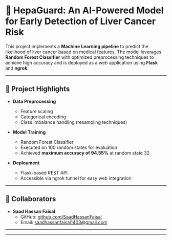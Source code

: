 # 🧬 HepaGuard: An AI-Powered Model for Early Detection of Liver Cancer Risk

This project implements a **Machine Learning pipeline** to predict the likelihood 
of liver cancer based on medical features. The model leverages **Random Forest Classifier** 
with optimized preprocessing techniques to achieve high accuracy and is deployed as a web application
using **Flask** and **ngrok**.

---

## 🚀 Project Highlights
- **Data Preprocessing**
  - Feature scaling
  - Categorical encoding
  - Class imbalance handling (resampling techniques)

- **Model Training**
  - Random Forest Classifier
  - Executed on 100 random states for evaluation
  - Achieved **maximum accuracy of 94.55%** at random state 32

- **Deployment**
  - Flask-based REST API
  - Accessible via ngrok tunnel for easy web integration
---

## 👥 Collaborators  
- **Saad Hassan Faisal**  
  - GitHub: [github.com/SaadHassanFaisal ](https://github.com/SaadHassanFaisal )  
  - Email: saadhassanfaisal1403@gmail.com  

---

---
